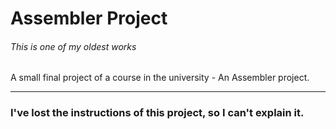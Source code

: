 # Assembler Project
###### This is one of my oldest works
A small final project of a course in the university - An Assembler project.


------------

### I've lost the instructions of this project, so I can't explain it.
